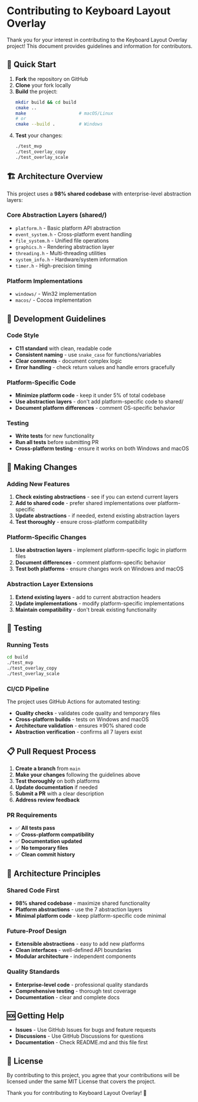 # Contributing to Keyboard Layout Overlay

Thank you for your interest in contributing to the Keyboard Layout Overlay project! This document provides guidelines and information for contributors.

## 🚀 Quick Start

1. **Fork** the repository on GitHub
2. **Clone** your fork locally
3. **Build** the project:
   ```bash
   mkdir build && cd build
   cmake ..
   make                    # macOS/Linux
   # or
   cmake --build .         # Windows
   ```
4. **Test** your changes:
   ```bash
   ./test_mvp
   ./test_overlay_copy
   ./test_overlay_scale
   ```

## 🏗️ Architecture Overview

This project uses a **98% shared codebase** with enterprise-level abstraction layers:

### Core Abstraction Layers (shared/)
- `platform.h` - Basic platform API abstraction
- `event_system.h` - Cross-platform event handling
- `file_system.h` - Unified file operations
- `graphics.h` - Rendering abstraction layer
- `threading.h` - Multi-threading utilities
- `system_info.h` - Hardware/system information
- `timer.h` - High-precision timing

### Platform Implementations
- `windows/` - Win32 implementation
- `macos/` - Cocoa implementation

## 📝 Development Guidelines

### Code Style
- **C11 standard** with clean, readable code
- **Consistent naming** - use `snake_case` for functions/variables
- **Clear comments** - document complex logic
- **Error handling** - check return values and handle errors gracefully

### Platform-Specific Code
- **Minimize platform code** - keep it under 5% of total codebase
- **Use abstraction layers** - don't add platform-specific code to shared/
- **Document platform differences** - comment OS-specific behavior

### Testing
- **Write tests** for new functionality
- **Run all tests** before submitting PR
- **Cross-platform testing** - ensure it works on both Windows and macOS

## 🔧 Making Changes

### Adding New Features
1. **Check existing abstractions** - see if you can extend current layers
2. **Add to shared code** - prefer shared implementations over platform-specific
3. **Update abstractions** - if needed, extend existing abstraction layers
4. **Test thoroughly** - ensure cross-platform compatibility

### Platform-Specific Changes
1. **Use abstraction layers** - implement platform-specific logic in platform files
2. **Document differences** - comment platform-specific behavior
3. **Test both platforms** - ensure changes work on Windows and macOS

### Abstraction Layer Extensions
1. **Extend existing layers** - add to current abstraction headers
2. **Update implementations** - modify platform-specific implementations
3. **Maintain compatibility** - don't break existing functionality

## 🧪 Testing

### Running Tests
```bash
cd build
./test_mvp
./test_overlay_copy
./test_overlay_scale
```

### CI/CD Pipeline
The project uses GitHub Actions for automated testing:
- **Quality checks** - validates code quality and temporary files
- **Cross-platform builds** - tests on Windows and macOS
- **Architecture validation** - ensures ≥90% shared code
- **Abstraction verification** - confirms all 7 layers exist

## 📋 Pull Request Process

1. **Create a branch** from `main`
2. **Make your changes** following the guidelines above
3. **Test thoroughly** on both platforms
4. **Update documentation** if needed
5. **Submit a PR** with a clear description
6. **Address review feedback**

### PR Requirements
- ✅ **All tests pass**
- ✅ **Cross-platform compatibility**
- ✅ **Documentation updated**
- ✅ **No temporary files**
- ✅ **Clean commit history**

## 🎯 Architecture Principles

### Shared Code First
- **98% shared codebase** - maximize shared functionality
- **Platform abstractions** - use the 7 abstraction layers
- **Minimal platform code** - keep platform-specific code minimal

### Future-Proof Design
- **Extensible abstractions** - easy to add new platforms
- **Clean interfaces** - well-defined API boundaries
- **Modular architecture** - independent components

### Quality Standards
- **Enterprise-level code** - professional quality standards
- **Comprehensive testing** - thorough test coverage
- **Documentation** - clear and complete docs

## 🆘 Getting Help

- **Issues** - Use GitHub Issues for bugs and feature requests
- **Discussions** - Use GitHub Discussions for questions
- **Documentation** - Check README.md and this file first

## 📄 License

By contributing to this project, you agree that your contributions will be licensed under the same MIT License that covers the project.

Thank you for contributing to Keyboard Layout Overlay! 🎉
